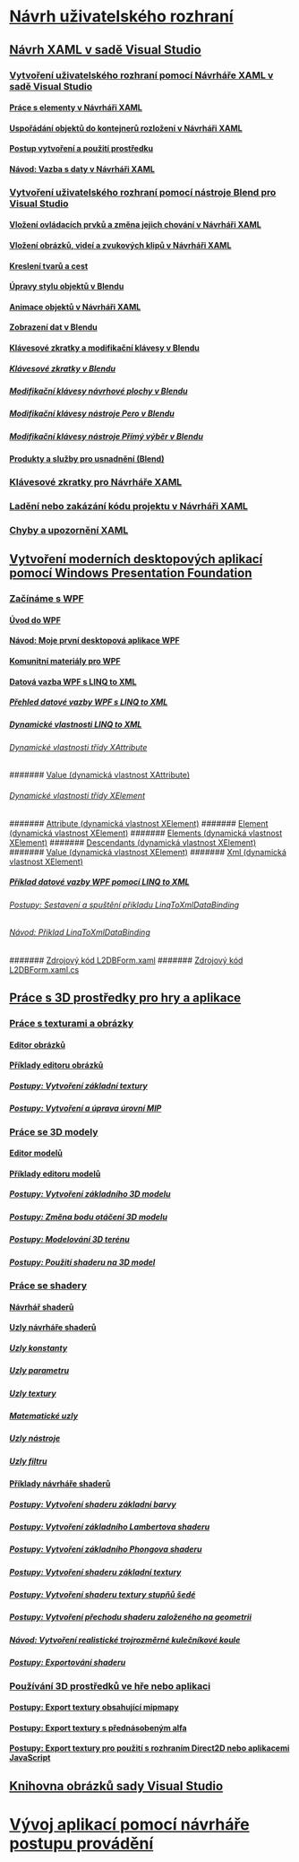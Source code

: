 # [Návrh uživatelského rozhraní](designing-user-interfaces.md)
## [Návrh XAML v sadě Visual Studio](designing-xaml-in-visual-studio.md)
### [Vytvoření uživatelského rozhraní pomocí Návrháře XAML v sadě Visual Studio](creating-a-ui-by-using-xaml-designer-in-visual-studio.md)
#### [Práce s elementy v Návrháři XAML](working-with-elements-in-xaml-designer.md)
#### [Uspořádání objektů do kontejnerů rozložení v Návrháři XAML](organize-objects-into-layout-containers-in-xaml-designer.md)
#### [Postup vytvoření a použití prostředku](how-to-create-and-apply-a-resource.md)
#### [Návod: Vazba s daty v Návrháři XAML](walkthrough-binding-to-data-in-xaml-designer.md)
### [Vytvoření uživatelského rozhraní pomocí nástroje Blend pro Visual Studio](creating-a-ui-by-using-blend-for-visual-studio.md)
#### [Vložení ovládacích prvků a změna jejich chování v Návrháři XAML](insert-controls-and-modify-their-behavior-in-xaml-designer.md)
#### [Vložení obrázků, videí a zvukových klipů v Návrháři XAML](insert-images-videos-and-audio-clips-in-xaml-designer.md)
#### [Kreslení tvarů a cest](draw-shapes-and-paths.md)
#### [Úpravy stylu objektů v Blendu](modify-the-style-of-objects-in-blend.md)
#### [Animace objektů v Návrháři XAML](animate-objects-in-xaml-designer.md)
#### [Zobrazení dat v Blendu](display-data-in-blend.md)
#### [Klávesové zkratky a modifikační klávesy v Blendu](keyboard-shortcuts-and-modifier-keys-in-blend.md)
##### [Klávesové zkratky v Blendu](keyboard-shortcuts-in-blend.md)
##### [Modifikační klávesy návrhové plochy v Blendu](artboard-modifier-keys-in-blend.md)
##### [Modifikační klávesy nástroje Pero v Blendu](pen-tool-modifier-keys-in-blend.md)
##### [Modifikační klávesy nástroje Přímý výběr v Blendu](direct-selection-tool-modifier-keys-in-blend.md)
#### [Produkty a služby pro usnadnění (Blend)](accessibility-products-and-services-blend.md)
### [Klávesové zkratky pro Návrháře XAML](keyboard-shortcuts-for-xaml-designer.md)
### [Ladění nebo zakázání kódu projektu v Návrháři XAML](debugging-or-disabling-project-code-in-xaml-designer.md)
### [Chyby a upozornění XAML](xaml-errors-warnings.md)
## [Vytvoření moderních desktopových aplikací pomocí Windows Presentation Foundation](create-modern-desktop-applications-with-windows-presentation-foundation.md)
### [Začínáme s WPF](getting-started-with-wpf.md)
#### [Úvod do WPF](introduction-to-wpf.md)
#### [Návod: Moje první desktopová aplikace WPF](walkthrough-my-first-wpf-desktop-application2.md)
#### [Komunitní materiály pro WPF](wpf-community-resources.md)
#### [Datová vazba WPF s LINQ to XML](wpf-data-binding-with-linq-to-xml.md)
##### [Přehled datové vazby WPF s LINQ to XML](wpf-data-binding-with-linq-to-xml-overview.md)
##### [Dynamické vlastnosti LINQ to XML](linq-to-xml-dynamic-properties.md)
###### [Dynamické vlastnosti třídy XAttribute](xattribute-class-dynamic-properties.md)
####### [Value (dynamická vlastnost XAttribute)](value-xattribute-dynamic-property.md)
###### [Dynamické vlastnosti třídy XElement](xelement-class-dynamic-properties.md)
####### [Attribute (dynamická vlastnost XElement)](attribute-xelement-dynamic-property.md)
####### [Element (dynamická vlastnost XElement)](element-xelement-dynamic-property.md)
####### [Elements (dynamická vlastnost XElement)](elements-xelement-dynamic-property.md)
####### [Descendants (dynamická vlastnost XElement)](descendants-xelement-dynamic-property.md)
####### [Value (dynamická vlastnost XElement)](value-xelement-dynamic-property.md)
####### [Xml (dynamická vlastnost XElement)](xml-xelement-dynamic-property.md)
##### [Příklad datové vazby WPF pomocí LINQ to XML](wpf-data-binding-using-linq-to-xml-example.md)
###### [Postupy: Sestavení a spuštění příkladu LinqToXmlDataBinding](how-to-build-and-run-the-linqtoxmldatabinding-example.md)
###### [Návod: Příklad LinqToXmlDataBinding](walkthrough-linqtoxmldatabinding-example.md)
####### [Zdrojový kód L2DBForm.xaml](l2dbform-xaml-source-code.md)
####### [Zdrojový kód L2DBForm.xaml.cs](l2dbform-xaml-cs-source-code.md)
## [Práce s 3D prostředky pro hry a aplikace](working-with-3-d-assets-for-games-and-apps.md)
### [Práce s texturami a obrázky](working-with-textures-and-images.md)
#### [Editor obrázků](image-editor.md)
#### [Příklady editoru obrázků](image-editor-examples.md)
##### [Postupy: Vytvoření základní textury](how-to-create-a-basic-texture.md)
##### [Postupy: Vytvoření a úprava úrovní MIP](how-to-create-and-modify-mip-levels.md)
### [Práce se 3D modely](working-with-3-d-models.md)
#### [Editor modelů](model-editor.md)
#### [Příklady editoru modelů](model-editor-examples.md)
##### [Postupy: Vytvoření základního 3D modelu](how-to-create-a-basic-3-d-model.md)
##### [Postupy: Změna bodu otáčení 3D modelu](how-to-modify-the-pivot-point-of-a-3-d-model.md)
##### [Postupy: Modelování 3D terénu](how-to-model-3-d-terrain.md)
##### [Postupy: Použití shaderu na 3D model](how-to-apply-a-shader-to-a-3-d-model.md)
### [Práce se shadery](working-with-shaders.md)
#### [Návrhář shaderů](shader-designer.md)
#### [Uzly návrháře shaderů](shader-designer-nodes.md)
##### [Uzly konstanty](constant-nodes.md)
##### [Uzly parametru](parameter-nodes.md)
##### [Uzly textury](texture-nodes.md)
##### [Matematické uzly](math-nodes.md)
##### [Uzly nástroje](utility-nodes.md)
##### [Uzly filtru](filter-nodes.md)
#### [Příklady návrháře shaderů](shader-designer-examples.md)
##### [Postupy: Vytvoření shaderu základní barvy](how-to-create-a-basic-color-shader.md)
##### [Postupy: Vytvoření základního Lambertova shaderu](how-to-create-a-basic-lambert-shader.md)
##### [Postupy: Vytvoření základního Phongova shaderu](how-to-create-a-basic-phong-shader.md)
##### [Postupy: Vytvoření shaderu základní textury](how-to-create-a-basic-texture-shader.md)
##### [Postupy: Vytvoření shaderu textury stupňů šedé](how-to-create-a-grayscale-texture-shader.md)
##### [Postupy: Vytvoření přechodu shaderu založeného na geometrii](how-to-create-a-geometry-based-gradient-shader.md)
##### [Návod: Vytvoření realistické trojrozměrné kulečníkové koule](walkthrough-creating-a-realistic-3-d-billiard-ball.md)
##### [Postupy: Exportování shaderu](how-to-export-a-shader.md)
### [Používání 3D prostředků ve hře nebo aplikaci](using-3-d-assets-in-your-game-or-app.md)
#### [Postupy: Export textury obsahující mipmapy](how-to-export-a-texture-that-contains-mipmaps.md)
#### [Postupy: Export textury s přednásobeným alfa](how-to-export-a-texture-that-has-premultiplied-alpha.md)
#### [Postupy: Export textury pro použití s rozhraním Direct2D nebo aplikacemi JavaScript](how-to-export-a-texture-for-use-with-direct2d-or-javascipt-apps.md)
## [Knihovna obrázků sady Visual Studio](the-visual-studio-image-library.md)
# [Vývoj aplikací pomocí návrháře postupu provádění](../workflow-designer/developing-applications-with-the-workflow-designer.md)
